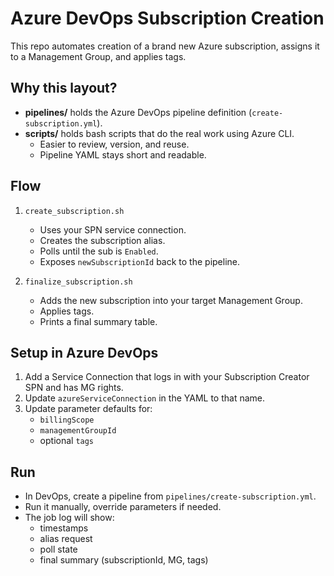 # Azure DevOps Subscription Creation

This repo automates creation of a brand new Azure subscription, assigns it to a Management Group, and applies tags.

## Why this layout?
- **pipelines/** holds the Azure DevOps pipeline definition (`create-subscription.yml`).
- **scripts/** holds bash scripts that do the real work using Azure CLI.
  - Easier to review, version, and reuse.
  - Pipeline YAML stays short and readable.

## Flow
1. `create_subscription.sh`
   - Uses your SPN service connection.
   - Creates the subscription alias.
   - Polls until the sub is `Enabled`.
   - Exposes `newSubscriptionId` back to the pipeline.

2. `finalize_subscription.sh`
   - Adds the new subscription into your target Management Group.
   - Applies tags.
   - Prints a final summary table.

## Setup in Azure DevOps
1. Add a Service Connection that logs in with your Subscription Creator SPN and has MG rights.
2. Update `azureServiceConnection` in the YAML to that name.
3. Update parameter defaults for:
   - `billingScope`
   - `managementGroupId`
   - optional `tags`

## Run
- In DevOps, create a pipeline from `pipelines/create-subscription.yml`.
- Run it manually, override parameters if needed.
- The job log will show:
  - timestamps
  - alias request
  - poll state
  - final summary (subscriptionId, MG, tags)

